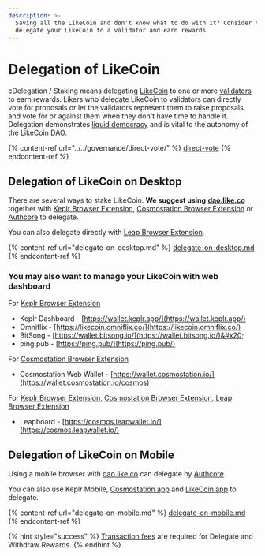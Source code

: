 ```yaml
---
description: >-
  Saving all the LikeCoin and don't know what to do with it? Consider to
  delegate your LikeCoin to a validator and earn rewards
---
```


# Delegation of LikeCoin

cDelegation / Staking means delegating [LikeCoin](https://like.co/) to one or more [validators](../../governance/what-is-a-validator/) to earn rewards. Likers who delegate LikeCoin to validators can directly vote for proposals or let the validators represent them to raise proposals and vote for or against them when they don't have time to handle it. Delegation demonstrates [liquid democracy](../../governance/liquid-democracy.md) and is vital to the autonomy of the LikeCoin DAO.

{% content-ref url="../../governance/direct-vote/" %}
[direct-vote](../../governance/direct-vote/)
{% endcontent-ref %}

## Delegation of LikeCoin on Desktop

There are several ways to stake LikeCoin. **We suggest using** [**dao.like.co**](./#delegate-via-dao.like.co) together with [Keplr Browser Extension](../../wallet/keplr/), [Cosmostation Browser Extension](../../wallet/cosmostation/) or [Authcore](../../../user-guide/liker-id/register/) to delegate.

You can also delegate directly with [Leap Browser Extension](./#delegate-via-leap-browser-extension).

{% content-ref url="delegate-on-desktop.md" %}
[delegate-on-desktop.md](delegate-on-desktop.md)
{% endcontent-ref %}

### You may also want to manage your LikeCoin with web dashboard

For [Keplr Browser Extension](../../wallet/keplr/)

* Keplr Dashboard - [https://wallet.keplr.app/](https://wallet.keplr.app/)
* Omniflix - [https://likecoin.omniflix.co/](https://likecoin.omniflix.co/)
* BitSong - [https://wallet.bitsong.io/](https://wallet.bitsong.io/)&#x20;
* ping.pub - [https://ping.pub/](https://ping.pub/)

For [Cosmostation Browser Extension](../../wallet/cosmostation/)

* Cosmostation Web Wallet - [https://wallet.cosmostation.io/](https://wallet.cosmostation.io/cosmos)

For [Keplr Browser Extension](../../wallet/keplr/), [Cosmostation Browser Extension](../../wallet/cosmostation/), [Leap Browser Extension](../../wallet/leap/)

* Leapboard - [https://cosmos.leapwallet.io/](https://cosmos.leapwallet.io/)

## Delegation of LikeCoin on Mobile

Using a mobile browser with [dao.like.co](../../wallet/block-explorer/dao.like.co.md) can delegate by [Authcore](../../../user-guide/liker-id/register/).

You can also use Keplr Mobile, [Cosmostation app](./#delegate-via-cosmostation-app) and [LikeCoin app](./#delegate-via-liker-land) to delegate.

{% content-ref url="delegate-on-mobile.md" %}
[delegate-on-mobile.md](delegate-on-mobile.md)
{% endcontent-ref %}

{% hint style="success" %}
[Transaction fees](../../wallet/transaction-fee.md) are required for ‌Delegate and Withdraw Rewards.
{% endhint %}

